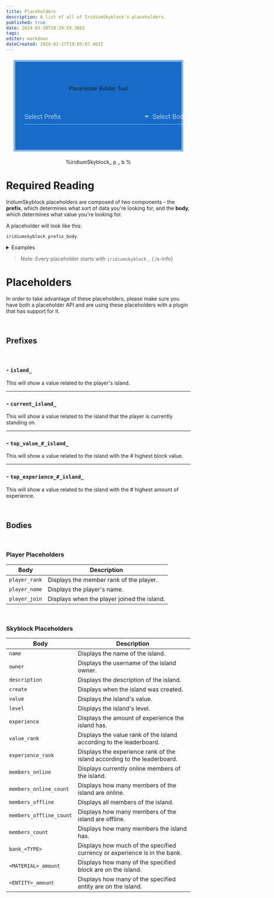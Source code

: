 ```yaml
---
title: Placeholders
description: A list of all of IridiumSkyblock's placeholders.
published: true
date: 2024-03-30T20:29:59.306Z
tags: 
editor: markdown
dateCreated: 2024-02-27T19:05:07.463Z
---
```


<center>

<body>
  <div class="placeholderBuilder">
    Placeholder Builder Tool
    <div class="placeholderSelection">
      <div class="select">
					<select class="select-text" id="prefix" required onchange=changePrefix(this)>
						<option value="" disabled selected></option>
            <optgroup label="Prefixes">
            <option value="island">island</option>
            <option value="current_island">current_island</option>
            <option value="top_value_#_island">top_value_#_island</option>
            <option value="top_experience_#_island">top_experience_#_island</option>
            </optgroup>
					</select>
					<span class="select-highlight"></span>
					<span class="select-bar"></span>
					<label class="select-label">Select Prefix</label>
				</div>
      <div class="select">
					<select class="select-text" id="body" onchange=changeBody(this) required>
						<option value="" disabled selected></option>
            <optgroup label="Player Placeholders">
            <option value="player_rank">player_rank</option>
            <option value="player_name">player_name</option>
            <option value="player_join">player_join</option>
            </optgroup>
            <optgroup label="Skyblock Placeholders">
            <option value="name">name</option>
            <option value="owner">owner</option>
            <option value="description">description</option>
            <option value="create">create</option>
            <option value="value">value</option>
            <option value="level">level</option>
            <option value="experience">experience</option>
            <option value="value_rank">value_rank</option>
            <option value="experience_rank">experience_rank</option>
            <option value="members_online">members_online</option>
            <option value="members_online_count">members_online_count</option>
            <option value="members_offline">members_offline</option>
            <option value="members_offline_count">members_offline_count</option>
            <option value="members_count">members_count</option>
            <option value="bank_<TYPE>">bank</option>
            <option value="<MATERIAL>_amount">block_amount</option>
            <option value="<ENTITY>_amount">entity_amount</option>
            </optgroup>
					</select>
					<span class="select-highlight"></span>
					<span class="select-bar"></span>
					<label class="select-label">Select Body</label>
		</div>
  </div>
</div>
  <div id="builder">
      <span>%iridiumSkyblock_</span>
      <span id="prefix_display">p</span>
      <span>_</span>
      <span id="body_display">b</span>
      <span>%</span>
    </div>
</body>
 
<script>
  function changePrefix(prefixSelector) {
    var prefix = prefixSelector.value;
    if(prefix == "") {
    	document.getElementById("prefix_display").style.visibility= "hidden";
      return;
    }
    document.getElementById("prefix_display").innerHTML = prefix;
  }
</script>

<style>
  
  .builder {
    display: flex;
    flex-direction: row;
  }
  
  .placeholderBuilder {
    background-color: #176CC8;
    border: 5px solid rgba(23, 108, 200, 0.5);
    -webkit-background-clip: padding-box;
  	display: flex;
    flex-direction: column;
    padding: 20px;
    height: 200px;
    margin: 20px;
    justify-content: space-evenly;
  }
  
  .placeholderSelection {
      display: flex;
      flex-direction: row;
      padding: 5px;
      justify-content: space-evenly;
    	align-items: center;
  }
  
  .body {
  position: relative;
  font-family:
    'Roboto','Helvetica','Arial',sans-serif;
  }

  .wrap {
    position: absolute;
    right: 0;
    top: 40%;
    width: 350px;
    left: 0;
    margin: 0 auto;
  }
  
  .select {
    font-family:
      'Roboto','Helvetica','Arial',sans-serif;
	  position: relative;
	  width: 350px;
    margin: 0 auto;
  }

  .select-text {
	  position: relative;
	  font-family: inherit;
    color: #000000 !important;
	  background-color: transparent;
	  width: 350px;
	  padding: 10px 10px 10px 0;
	  font-size: 18px;
	  border-radius: 0;
	  border: none;
	  border-bottom: 1px solid rgba(255,255,255, 0.65);
  }

  .select-text:focus {
	  outline: none;
	  border-bottom: 1px solid rgba(255, 255, 255, 0.10);
  }

  .select .select-text {
	  appearance: none;
	  -webkit-appearance:none
}

  .select:after {
	  position: absolute;
	  top: 18px;
	  right: 10px;
	
	  width: 0;
	  height: 0;
	  padding: 0;
	  content: '';
	  border-left: 6px solid transparent;
	  border-right: 6px solid transparent;
	  border-top: 6px solid rgba(255, 255, 255, 0.65);
	  pointer-events: none;
}
  
  .select-label {
	  color: rgba(255,255,255, 0.65);
	  font-size: 18px;
	  font-weight: normal;
	  position: absolute;
	  pointer-events: none;
	  left: 0;
	  top: 10px;
	  transition: 0.2s ease all;
  }

  .select-text:focus ~ .select-label, .select-text:valid ~ .select-label {
	  color: #81A9FF;
	  top: -20px;
	  transition: 0.2s ease all;
	  font-size: 14px;
  }

  .select-bar {
	  position: relative;
	  display: block;
	  width: 350px;
  }

  .select-bar:before, .select-bar:after {
	  content: '';
	  height: 2px;
	  width: 0;
	  bottom: 1px;
	  position: absolute;
	  background: #2F80ED;
	  transition: 0.2s ease all;
  }

  .select-bar:before {
	  left: 50%;
  }

  .select-bar:after {
	  right: 50%;
  }

  .select-text:focus ~ .select-bar:before, .select-text:focus ~ .select-bar:after {
	  width: 50%;
  }

  .select-highlight {
	  position: absolute;
	  height: 60%;
	  width: 100px;
	  top: 25%;
	  left: 0;
	  pointer-events: none;
	  opacity: 0.5;
  }
</style>
  
</center>

# Required Reading

IridiumSkyblock placeholders are composed of two components - the **prefix**, which determines what sort of data you're looking for, and the **body**, which determines what value you're looking for.

A placeholder will look like this:

`iridiumskyblock_prefix_body`

<details>
  <summary> Examples </summary>
  
`iridiumskyblock_island_level` 
  
- will display the island level of the player's island.
  <p> &nbsp </p>
  
`iridiumskyblock_top_value_2_island_owner`
  
- will display the username of the player that owns the island with the 2nd highest value.
  <p> &nbsp </p>

`iridiumskyblock_current_island_bank_crystals`
  
- will display the amount of Island Crystals that are in the bank of the island that the player is currently standing on.
  
</details>

> Note: Every placeholder starts with `iridiumskyblock_`.
{.is-info}

# Placeholders

In order to take advantage of these placeholders, please make sure you have both a placeholder API and are using these placeholders with a plugin that has support for it.

<p> &nbsp </p>

## Prefixes

<p> &nbsp </p>

### - `island_`

This will show a value related to the player's island.

---

### - `current_island_`

This will show a value related to the island that the player is currently standing on.

---

### - `top_value_#_island_`

This will show a value related to the island with the # highest block value.

---

### - `top_experience_#_island_`

This will show a value related to the island with the # highest amount of experience.

<p> &nbsp </p>

## Bodies

<p> &nbsp </p>

### Player Placeholders
  
|Body|Description|
|----|-----------|
|`player_rank`|Displays the member rank of the player.|
|`player_name`|Displays the player's name.|
|`player_join`|Displays when the player joined the island.|

<p> &nbsp </p>

### Skyblock Placeholders

|Body|Description|
|----|-----------|
|`name`|Displays the name of the island.|
|`owner`|Displays the username of the island owner.|
|`description`|Displays the description of the island.|
|`create`|Displays when the island was created.|
|`value`|Displays the island's value.|
|`level`|Displays the island's level.|
|`experience`|Displays the amount of experience the island has.|
|`value_rank`|Displays the value rank of the island according to the leaderboard.|
|`experience_rank`|Displays the experience rank of the island according to the leaderboard.|
|`members_online`|Displays currently online members of the island.|
|`members_online_count`|Displays how many members of the island are online.|
|`members_offline`|Displays all members of the island.|
|`members_offline_count`|Displays how many members of the island are offline.|
|`members_count`|Displays how many members the island has.|
|`bank_<TYPE>`|Displays how much of the specified currency or experience is in the bank.|
|`<MATERIAL>_amount`|Displays how many of the specified block are on the island.|
|`<ENTITY>_amount`|Displays how many of the specified entity are on the island.|
